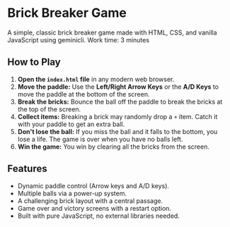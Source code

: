 # Brick Breaker Game

A simple, classic brick breaker game made with HTML, CSS, and vanilla JavaScript using geminicli.
Work time: 3 minutes

## How to Play

1.  **Open the `index.html` file** in any modern web browser.
2.  **Move the paddle:** Use the **Left/Right Arrow Keys** or the **A/D Keys** to move the paddle at the bottom of the screen.
3.  **Break the bricks:** Bounce the ball off the paddle to break the bricks at the top of the screen.
4.  **Collect items:** Breaking a brick may randomly drop a `+` item. Catch it with your paddle to get an extra ball.
5.  **Don't lose the ball:** If you miss the ball and it falls to the bottom, you lose a life. The game is over when you have no balls left.
6.  **Win the game:** You win by clearing all the bricks from the screen.

## Features

- Dynamic paddle control (Arrow keys and A/D keys).
- Multiple balls via a power-up system.
- A challenging brick layout with a central passage.
- Game over and victory screens with a restart option.
- Built with pure JavaScript, no external libraries needed.
